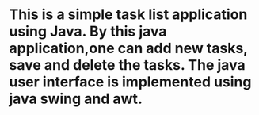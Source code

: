 # This is a simple task list application using Java. By this java application,one can add new tasks, save and delete the tasks. The java user interface is implemented using java swing and awt.
